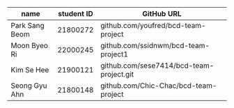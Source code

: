 | name    | student ID | GitHub URL                                   |
|---------|------------|----------------------------------------------|
| Park Sang Beom| 21800272 | github.com/youfred/bcd-team-project |
| Moon Byeo Ri| 22000245| github.com/ssidnwm/bcd-team-project1|
| Kim Se Hee | 21900121 |github.com/sese7414/bcd-team-project.git|
|Seong Gyu Ahn| 21800148 | github.com/Chic-Chac/bcd-team-project |
